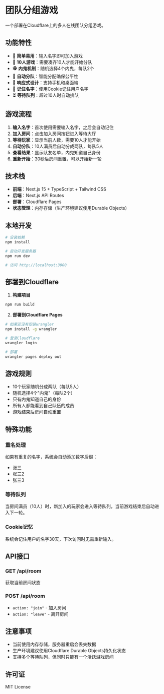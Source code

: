 # 团队分组游戏

一个部署在Cloudflare上的多人在线团队分组游戏。

## 功能特性

- 🎯 **简单易用**：输入名字即可加入游戏
- 👥 **10人游戏**：需要凑齐10人才能开始分队
- 🕵️ **内鬼机制**：随机选择4个内鬼，每队2个
- 🔄 **自动分队**：智能分配确保公平性
- 📱 **响应式设计**：支持手机和桌面端
- 🍪 **记住名字**：使用Cookie记住用户名字
- ⏳ **等待队列**：超过10人时自动排队

## 游戏流程

1. **输入名字**：首次使用需要输入名字，之后会自动记住
2. **加入房间**：点击加入房间按钮进入等待大厅
3. **等待玩家**：显示当前人数，需要10人才能开始
4. **自动分队**：10人满员后自动分成两队，每队5人
5. **查看结果**：显示队友名单，内鬼知道自己身份
6. **重新开始**：30秒后房间重置，可以开始新一轮

## 技术栈

- **前端**：Next.js 15 + TypeScript + Tailwind CSS
- **后端**：Next.js API Routes
- **部署**：Cloudflare Pages
- **状态管理**：内存存储（生产环境建议使用Durable Objects）

## 本地开发

```bash
# 安装依赖
npm install

# 启动开发服务器
npm run dev

# 访问 http://localhost:3000
```

## 部署到Cloudflare

1. **构建项目**
```bash
npm run build
```

2. **部署到Cloudflare Pages**
```bash
# 如果还没有安装wrangler
npm install -g wrangler

# 登录Cloudflare
wrangler login

# 部署
wrangler pages deploy out
```

## 游戏规则

- 10个玩家随机分成两队（每队5人）
- 随机选择4个"内鬼"（每队2个）
- 只有内鬼知道自己的身份
- 所有人都能看到自己队伍的成员
- 游戏结束后房间自动重置

## 特殊功能

### 重名处理
如果有重复的名字，系统会自动添加数字后缀：
- 张三
- 张三2
- 张三3

### 等待队列
当房间满员（10人）时，新加入的玩家会进入等待队列，当前游戏结束后自动进入下一轮。

### Cookie记忆
系统会记住用户的名字30天，下次访问时无需重新输入。

## API接口

### GET /api/room
获取当前房间状态

### POST /api/room
- `action: "join"` - 加入房间
- `action: "leave"` - 离开房间

## 注意事项

- 当前使用内存存储，服务器重启会丢失数据
- 生产环境建议使用Cloudflare Durable Objects持久化状态
- 支持多个等待队列，但同时只能有一个活跃游戏房间

## 许可证

MIT License
